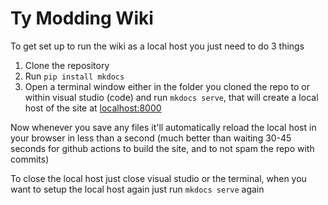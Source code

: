 # Ty Modding Wiki

To get set up to run the wiki as a local host you just need to do 3 things

1. Clone the repository
2. Run `pip install mkdocs`
3. Open a terminal window either in the folder you cloned the repo to or within visual studio (code) and run `mkdocs serve`, that will create a local host of the site at [localhost:8000](localhost:8000)

Now whenever you save any files it'll automatically reload the local host in your browser in less than a second (much better than waiting 30-45 seconds for github actions to build the site, and to not spam the repo with commits)

To close the local host just close visual studio or the terminal, when you want to setup the local host again just run `mkdocs serve` again